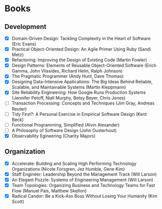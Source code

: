 # Books

## Development

- [x] Domain-Driven Design: Tackling Complexity in the Heart of Software (Eric Evans)
- [x] Practical Object-Oriented Design: An Agile Primer Using Ruby (Sandi Metz)
- [x] Refactoring: Improving the Design of Existing Code (Martin Fowler)
- [x] Design Patterns: Elements of Reusable Object-Oriented Software (Erich Gamma, John Vlissides, Richard Helm, Ralph Johnson)
- [x] The Pragmatic Programmer (Andy Hunt, Dave Thomas)
- [x] Designing Data-Intensive Applications: The Big Ideas Behind Reliable, Scalable, and Maintainable Systems (Martin Kleppmann)
- [x] Site Reliability Engineering: How Google Runs Production Systems (Jennifer Petoff, Niall Murphy, Betsy Beyer, Chris Jones)
- [ ] Transaction Processing: Concepts and Techniques (Jim Gray, Andreas Reuter)
- [ ] Tidy First?: A Personal Exercise in Empirical Software Design (Kent Beck)
- [ ] Functional Programming, Simplified (Alvin Alexander)
- [ ] A Philosophy of Software Design (John Ousterhout)
- [x] Observability Egineering (Charity Majors)

## Organization

- [x] Accelerate: Building and Scaling High Performing Technology Organizations (Nicole Forsgren, Jez Humble, Gene Kim)
- [x] Staff Engineer: Leadership Beyond the Management Track (Will Larson)
- [x] An Elegant Puzzle: Systems of Engineering Management (Will Larson)
- [x] Team Topologies: Organizing Business and Technology Teams for Fast Flow (Manuel Pais, Matthew Skelton)
- [x] Radical Candor: Be a Kick-Ass Boss Without Losing Your Humanity (Kim Scott)
